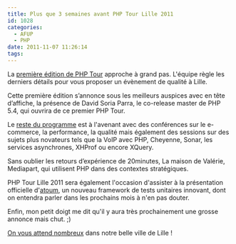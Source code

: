 ```yaml
---
title: Plus que 3 semaines avant PHP Tour Lille 2011
id: 1028
categories:
  - AFUP
  - PHP
date: 2011-11-07 11:26:14
tags:
---
```


La [première édition de PHP Tour](http://afup.org/pages/phptourlille2011/) approche à grand pas. L'équipe règle les derniers détails pour vous proposer un évènement de qualité à Lille.

Cette première édition s’annonce sous les meilleurs auspices avec en tête d’affiche, la présence de David Soria Parra, le co-release master de PHP 5.4, qui ouvrira de ce premier PHP Tour.

Le [reste du programme](http://afup.org/pages/phptourlille2011/sessions.php) est à l'avenant avec des conférences sur le e-commerce, la performance, la qualité mais également des sessions sur des sujets plus novateurs tels que la VoIP avec PHP, Cheyenne, Sonar, les services asynchrones, XHProf ou encore XQuery.

Sans oublier les retours d’expérience de 20minutes, La maison de Valérie, Mediapart, qui utilisent PHP dans des contextes stratégiques.

PHP Tour Lille 2011 sera également l'occasion d'assister à la présentation officielle d'[atoum](https://github.com/mageekguy/atoum), un nouveau framework de tests unitaires innovant, dont on entendra parler dans les prochains mois à n'en pas douter.

Enfin, mon petit doigt me dit qu'il y aura très prochainement une grosse annonce mais chut. ;)

[On vous attend nombreux](http://afup.org/pages/phptourlille2011/inscription.php) dans notre belle ville de Lille !